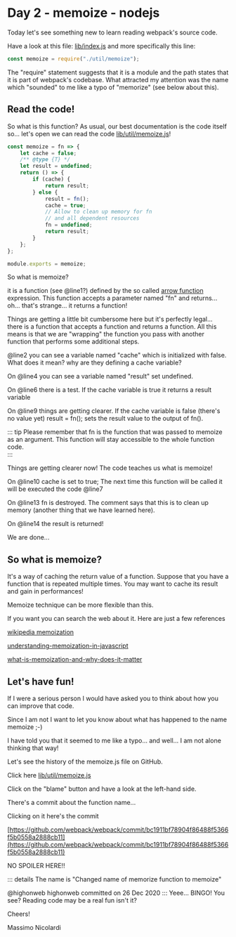 # Day 2 - memoize - nodejs

Today let's see something new to learn reading webpack's source code. 

Have a look at this file: [lib/index.js](https://github.dev/webpack/webpack/blob/main/lib/index.js) and more specifically this line:

```js 
const memoize = require("./util/memoize");
```

The "require" statement suggests that it is a module and the path states that it is part of webpack's codebase.
What attracted my attention was the name which "sounded" to me like a typo of "memorize" (see below about this).

## Read the code!
So what is this function? As usual, our best documentation is the code itself so... let's open we can read the code [lib/util/memoize.js](https://github.dev/webpack/webpack/blob/main/lib/index.js)!

```js
const memoize = fn => {
    let cache = false;
    /** @type {T} */
    let result = undefined;
    return () => {
        if (cache) {
            return result;
        } else {
            result = fn();
            cache = true;
            // Allow to clean up memory for fn
            // and all dependent resources
            fn = undefined;
            return result;
        }
    };
};

module.exports = memoize;

```

So what is memoize? 

it is a function (see @line1?) defined by the so called [arrow function](https://developer.mozilla.org/en-US/docs/Web/JavaScript/Reference/Functions/Arrow_functions) expression.
This function accepts a parameter named "fn" and returns...  oh... that's strange... it returns a function!

Things are getting a little bit cumbersome here but it's perfectly legal...  there is a function that accepts a function and returns a function.
All this means is that we are "wrapping" the function you pass with another function that performs some additional steps.

@line2 you can see a variable named "cache" which is initialized with false.
What does it mean? why are they defining a cache variable?

On @line4 you can see a variable named "result" set undefined.

On @line6 there is a test. If the cache variable is true it returns a result variable

On @line9 things are getting clearer. If the cache variable is false (there's no value yet) result = fn(); sets the result value to the output of fn().

::: tip
Please remember that fn is the function that was passed to memoize as an argument. This function will stay accessible to the whole function code.  
:::

Things are getting clearer now! The code teaches us what is memoize!

On @line10 cache is set to true; The next time this function will be called it will be executed the code @line7

On @line13 fn is destroyed. The comment says that this is to clean up memory (another thing that we have learned here).

On @line14 the result is returned!

We are done... 

## So what is memoize?
It's a way of caching the return value of a function. 
Suppose that you have a function that is repeated multiple times. You may want to cache its result and gain in performances!

Memoize technique can be more flexible than this.

If you want you can search the web about it. Here are just a few references

[wikipedia memoization](https://en.wikipedia.org/wiki/Memoization)

[understanding-memoization-in-javascript](https://www.digitalocean.com/community/tutorials/understanding-memoization-in-javascript)

[what-is-memoization-and-why-does-it-matter](https://www.cloudsavvyit.com/12446/what-is-memoization-and-why-does-it-matter/)

## Let's have fun!

If I were a serious person I would have asked you to think about how you can improve that code.

Since I am not I want to let you know about what has happened to the name memoize ;-)

I have told you that it seemed to me like a typo... and well... I am not alone thinking that way!

Let's see the history of the memoize.js file on GitHub.

Click here [lib/util/memoize.js](https://github.com/webpack/webpack/blame/main/lib/util/memoize.js) 

Click on the "blame" button and have a look at the left-hand side.

There's a commit about the function name...

Clicking on it here's the commit

[https://github.com/webpack/webpack/commit/bc1911bf78904f86488f5366f5b0558a2888cb11](https://github.com/webpack/webpack/commit/bc1911bf78904f86488f5366f5b0558a2888cb11)

NO SPOILER HERE!!

::: details
The name is "Changed name of memorize function to memoize"

@highonweb
highonweb committed on 26 Dec 2020 
::: 
Yeee... BINGO!  You see? Reading code may be a real fun isn't it?

Cheers!

Massimo Nicolardi